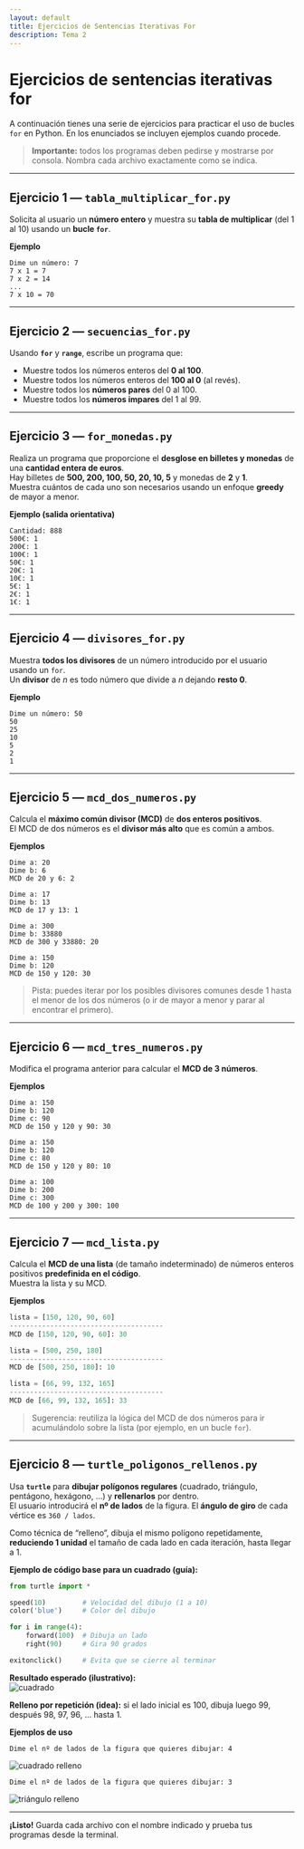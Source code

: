 ```yaml
---
layout: default
title: Ejercicios de Sentencias Iterativas For
description: Tema 2
---
```


# Ejercicios de sentencias iterativas for

A continuación tienes una serie de ejercicios para practicar el uso de bucles `for` en Python. En los enunciados se incluyen ejemplos cuando procede.

> **Importante:** todos los programas deben pedirse y mostrarse por consola. Nombra cada archivo exactamente como se indica.

---

## Ejercicio 1 — `tabla_multiplicar_for.py`

Solicita al usuario un **número entero** y muestra su **tabla de multiplicar** (del 1 al 10) usando un **bucle `for`**.

**Ejemplo**  
```
Dime un número: 7
7 x 1 = 7
7 x 2 = 14
...
7 x 10 = 70
```

---

## Ejercicio 2 — `secuencias_for.py`

Usando **`for`** y **`range`**, escribe un programa que:
- Muestre todos los números enteros del **0 al 100**.
- Muestre todos los números enteros del **100 al 0** (al revés).
- Muestre todos los **números pares** del 0 al 100.
- Muestre todos los **números impares** del 1 al 99.

---

## Ejercicio 3 — `for_monedas.py`

Realiza un programa que proporcione el **desglose en billetes y monedas** de una **cantidad entera de euros**.  
Hay billetes de **500, 200, 100, 50, 20, 10, 5** y monedas de **2** y **1**.  
Muestra cuántos de cada uno son necesarios usando un enfoque **greedy** de mayor a menor.

**Ejemplo (salida orientativa)**  
```
Cantidad: 888
500€: 1
200€: 1
100€: 1
50€: 1
20€: 1
10€: 1
5€: 1
2€: 1
1€: 1
```

---

## Ejercicio 4 — `divisores_for.py`

Muestra **todos los divisores** de un número introducido por el usuario usando un `for`.  
Un **divisor** de *n* es todo número que divide a *n* dejando **resto 0**.

**Ejemplo**  
```
Dime un número: 50
50
25
10
5
2
1
```

---

## Ejercicio 5 — `mcd_dos_numeros.py`

Calcula el **máximo común divisor (MCD)** de **dos enteros positivos**.  
El MCD de dos números es el **divisor más alto** que es común a ambos.

**Ejemplos**  
```
Dime a: 20
Dime b: 6
MCD de 20 y 6: 2
```
```
Dime a: 17
Dime b: 13
MCD de 17 y 13: 1
```
```
Dime a: 300
Dime b: 33880
MCD de 300 y 33880: 20
```
```
Dime a: 150
Dime b: 120
MCD de 150 y 120: 30
```

> Pista: puedes iterar por los posibles divisores comunes desde 1 hasta el menor de los dos números (o ir de mayor a menor y parar al encontrar el primero).

---

## Ejercicio 6 — `mcd_tres_numeros.py`

Modifica el programa anterior para calcular el **MCD de 3 números**.

**Ejemplos**  
```
Dime a: 150
Dime b: 120
Dime c: 90
MCD de 150 y 120 y 90: 30
```
```
Dime a: 150
Dime b: 120
Dime c: 80
MCD de 150 y 120 y 80: 10
```
```
Dime a: 100
Dime b: 200
Dime c: 300
MCD de 100 y 200 y 300: 100
```

---

## Ejercicio 7 — `mcd_lista.py`

Calcula el **MCD de una lista** (de tamaño indeterminado) de números enteros positivos **predefinida en el código**.  
Muestra la lista y su MCD.

**Ejemplos**  
```python
lista = [150, 120, 90, 60]
--------------------------------------
MCD de [150, 120, 90, 60]: 30
```
```python
lista = [500, 250, 180]
--------------------------------------
MCD de [500, 250, 180]: 10
```
```python
lista = [66, 99, 132, 165]
--------------------------------------
MCD de [66, 99, 132, 165]: 33
```

> Sugerencia: reutiliza la lógica del MCD de dos números para ir acumulándolo sobre la lista (por ejemplo, en un bucle `for`).

---

## Ejercicio 8 — `turtle_poligonos_rellenos.py`

Usa **`turtle`** para **dibujar polígonos regulares** (cuadrado, triángulo, pentágono, hexágono, …) y **rellenarlos** por dentro.  
El usuario introducirá el **nº de lados** de la figura. El **ángulo de giro** de cada vértice es `360 / lados`.

Como técnica de “relleno”, dibuja el mismo polígono repetidamente, **reduciendo 1 unidad** el tamaño de cada lado en cada iteración, hasta llegar a 1.

**Ejemplo de código base para un cuadrado (guía):**
```python
from turtle import *

speed(10)         # Velocidad del dibujo (1 a 10)
color('blue')     # Color del dibujo

for i in range(4):
    forward(100)  # Dibuja un lado
    right(90)     # Gira 90 grados

exitonclick()     # Evita que se cierre al terminar
```

**Resultado esperado (ilustrativo):**  
![cuadrado](https://aules.edu.gva.es/batxillerat/draftfile.php/1418330/user/draft/758161278/image%20%283%29.png)

**Relleno por repetición (idea):** si el lado inicial es 100, dibuja luego 99, después 98, 97, 96, … hasta 1.

**Ejemplos de uso**  
```
Dime el nº de lados de la figura que quieres dibujar: 4
```
![cuadrado relleno](https://aules.edu.gva.es/batxillerat/draftfile.php/1418330/user/draft/758161278/cuadrado.gif)

```
Dime el nº de lados de la figura que quieres dibujar: 3
```
![triángulo relleno](https://aules.edu.gva.es/batxillerat/draftfile.php/1418330/user/draft/758161278/triangulo.gif)

---

**¡Listo!** Guarda cada archivo con el nombre indicado y prueba tus programas desde la terminal.
